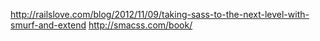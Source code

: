 http://railslove.com/blog/2012/11/09/taking-sass-to-the-next-level-with-smurf-and-extend
http://smacss.com/book/
